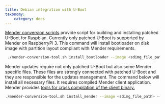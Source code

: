 ```yaml
---
title: Debian integration with U-Boot
taxonomy:
    category: docs
---
```


[Mender conversion scripts](https://github.com/mendersoftware/mender-conversion-tools) provide script for building and installing patched U-Boot for Raspbian. Currently only patched U-Boot is supported by Mender on RaspberryPi 3. This command will install bootloader on disk image with partition layout compliant with Mender requirements.

```bash
 ./mender-conversion-tool.sh install_bootloader --image <sdimg_file_path> --device-type raspberrypi3 --toolchain <toolchain_name e.g. arm-linux-gnueabihf>
```

Mender updates require not only patched U-Boot but also some Mender specific files. These files are strongly connected with patched U-Boot and they are responsible for the updates management. The command below will install all necessary files. It requires compiled Mender client application. Mender provides [tools for cross compilation of the client binary.](https://github.com/mendersoftware/mender-crossbuild)

```bash
./mender-conversion-tool.sh install_mender --image <sdimg_file_path> --device-type raspberrypi3 --artifact <name_of_artifact> --server <server_address_ip> --mender <path_to_compiled_mender_client_binary>
```
